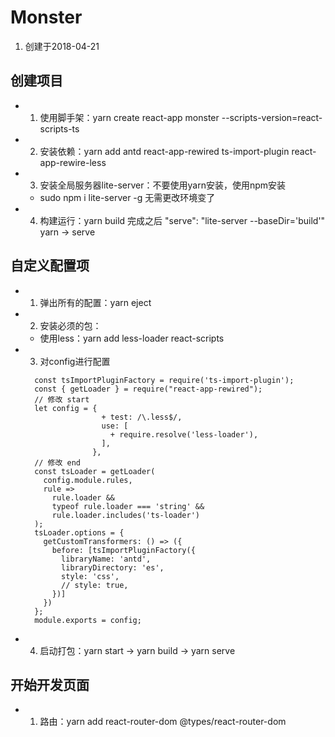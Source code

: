 # Monster
   1. 创建于2018-04-21
## 创建项目
- 1. 使用脚手架：yarn create react-app monster --scripts-version=react-scripts-ts
- 2. 安装依赖：yarn add antd react-app-rewired ts-import-plugin react-app-rewire-less
- 3. 安装全局服务器lite-server：不要使用yarn安装，使用npm安装
    - sudo npm i lite-server -g 无需更改环境变了
- 4. 构建运行：yarn build 完成之后 "serve": "lite-server --baseDir='build'" yarn -> serve

## 自定义配置项
- 1. 弹出所有的配置：yarn eject
- 2. 安装必须的包：
    - 使用less：yarn add less-loader react-scripts
- 3. 对config进行配置
    ```
      const tsImportPluginFactory = require('ts-import-plugin');
      const { getLoader } = require("react-app-rewired");
      // 修改 start
      let config = {
                     + test: /\.less$/,
                     use: [
                       + require.resolve('less-loader'),
                     ],
                   },
      // 修改 end
      const tsLoader = getLoader(
        config.module.rules,
        rule =>
          rule.loader &&
          typeof rule.loader === 'string' &&
          rule.loader.includes('ts-loader')
      );
      tsLoader.options = {
        getCustomTransformers: () => ({
          before: [tsImportPluginFactory({
            libraryName: 'antd',
            libraryDirectory: 'es',
            style: 'css',
            // style: true,
          })]
        })
      };
      module.exports = config;
    ```
- 4. 启动打包：yarn start -> yarn build -> yarn serve

## 开始开发页面
- 1. 路由：yarn add react-router-dom @types/react-router-dom